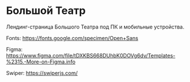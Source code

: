 # Большой Театр

Лендинг-страница Большого Театра под ПК и мобильные устройства.

Fonts:
https://fonts.google.com/specimen/Open+Sans

Figma:
https://www.figma.com/file/tDXKBS668DUhbK0DOVg6dv/Templates-%2315.-More-on-Figma.info

Swiper:
https://swiperjs.com/
